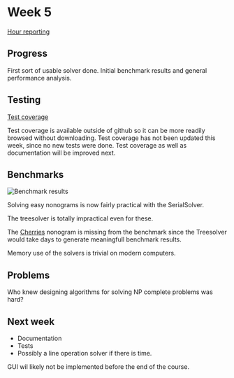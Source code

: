 # Week 5

[Hour reporting](https://github.com/saskeli/NonogramSolver_TiRa/blob/master/Documentation/Hour_reporting.md)

## Progress

First sort of usable solver done.
Initial benchmark results and general performance analysis.

## Testing

[Test coverage](https://www.cs.helsinki.fi/u/saska/Coverage/ListInitTest.html)

Test coverage is available outside of github so it can be more readily browsed without downloading.
Test coverage has not been updated this week, since no new tests were done.
Test coverage as well as documentation will be improved next.

## Benchmarks

![Benchmark results](https://github.com/saskeli/NonogramSolver_TiRa/blob/master/Documentation/Data/benchmarks.png)

Solving easy nonograms is now fairly practical with the SerialSolver.

The treesolver is totally impractical even for these.

The [Cherries](https://github.com/saskeli/NonogramSolver_TiRa/blob/master/Data/cherries.txt) nonogram is missing from the benchmark since the Treesolver would take days to generate meaningfull benchmark results.

Memory use of the solvers is trivial on modern computers.

## Problems

Who knew designing algorithms for solving NP complete problems was hard?

## Next week

* Documentation
* Tests
* Possibly a line operation solver if there is time.

GUI wil likely not be implemented before the end of the course.
